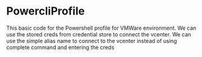 # PowercliProfile
This basic code for the Powershell profile for VMWare environment.
We can use the stored creds from credential store to connect the vcenter.
We can use the simple alias name to connect to the vcenter instead of using complete command and entering the creds




